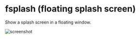 # fsplash (floating splash screen)
Show a splash screen in a floating window.

![screenshot](https://github.com/jovanlanik/fsplash.nvim/assets/21199271/2e732304-83f5-4217-a4aa-a9e59d82b420)
